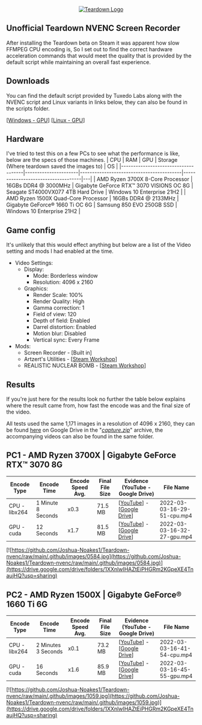 <p align="center">
<a href="https://teardowngame.com/" target="_blank">
<img src="https://teardowngame.com/logo.png" alt="Teardown Logo">
</a>
</p>

## Unofficial Teardown NVENC Screen Recorder

After installing the Teardown beta on Steam it was apparent how slow FFMPEG CPU encoding is, So I set out to find the correct hardware acceleration commands that would meet the quality that is provided by the default script while maintaining an overall fast experience.

## Downloads

You can find the default script provided by Tuxedo Labs along with the NVENC script and Linux variants in links below, they can also be found in the scripts folder.

[[Windows - GPU](https://github.com/Joshua-Noakes1/Teardown-nvenc/blob/main/scripts/makemovie.gpu.bat)] [[Linux - GPU](https://github.com/Joshua-Noakes1/Teardown-nvenc/blob/main/scripts/makemovie.gpu.sh)]

## Hardware

I've tried to test this on a few PCs to see what the performance is like, below are the specs of those machines.
| CPU | RAM | GPU | Storage (Where teardown saved the images to) | OS |
|-------------------------------------|----------------------|------------------------------------------|------------------------------------|---|
| AMD Ryzen 3700X 8-Core Processor | 16GBs DDR4 @ 3000MHz | Gigabyte GeForce RTX™ 3070 VISIONS OC 8G | Seagate ST4000VX077 4TB Hard Drive | Windows 10 Enterprise 21H2 |
| AMD Ryzen 1500X Quad-Core Processor | 16GBs DDR4 @ 2133MHz | Gigabyte GeForce® 1660 Ti OC 6G | Samsung 850 EVO 250GB SSD | Windows 10 Enterprise 21H2 |

## Game config

It's unlikely that this would effect anything but below are a list of the Video setting and mods I had enabled at the time.

- Video Settings:
  - Display:
    - Mode: Borderless window
    - Resolution: 4096 x 2160
  - Graphics:
    - Render Scale: 100%
    - Render Quality: High
    - Gamma correction: 1
    - Field of view: 120
    - Depth of field: Enabled
    - Darrel distortion: Enabled
    - Motion blur: Disabled
    - Vertical sync: Every Frame
- Mods:
  - Screen Recorder - [Built in]
  - Artzert's Utilities - [[Steam Workshop](https://steamcommunity.com/sharedfiles/filedetails/?id=2699175590)]
  - REALISTIC NUCLEAR BOMB - [[Steam Workshop](https://steamcommunity.com/sharedfiles/filedetails/?id=2760943967)]

## Results

If you're just here for the results look no further the table below explains where the result came from, how fast the encode was and the final size of the video.

All tests used the same 1,171 images in a resolution of 4096 x 2160, they can be found [here](https://drive.google.com/drive/folders/1XXnlwIHAZtEiPHGRm2KGpeXE4TnaujHQ?usp=sharing) on Google Drive in the "[_capture.zip_](https://drive.google.com/file/d/12zOgIjnrMKXSaQHkm2yi_wz5wPzsnlfk/view?usp=sharing)" archive, the accompanying videos can also be found in the same folder.

## PC1 - AMD Ryzen 3700X | Gigabyte GeForce RTX™ 3070 8G

| Encode Type   | Encode Time        | Encode Speed Avg. | Final File Size | Evidence (YouTube - Google Drive)                                                                                                                | File Name                   |
| ------------- | ------------------ | ----------------- | --------------- | ------------------------------------------------------------------------------------------------------------------------------------------------ | --------------------------- |
| CPU - libx264 | 1 Minute 8 Seconds | x0.3              | 71.5 MB         | [[YouTube](https://youtu.be/rNQ4hjx6MDM)] - [[Google Drive](https://drive.google.com/file/d/1q3vK1EDDXBS0-yS53FFV2x1ccVt0ZQMj/view?usp=sharing)] | 2022-03-03-16-29-51-cpu.mp4 |
| GPU - cuda    | 12 Seconds         | x1.7              | 81.5 MB         | [[YouTube](https://youtu.be/0ya-mGVRspw)] - [[Google Drive](https://drive.google.com/file/d/1boa75SQlgZpo9Sd5TcfZAfcRoKIdCyC0/view?usp=sharing)] | 2022-03-03-16-32-27-gpu.mp4 |

[![https://github.com/Joshua-Noakes1/Teardown-nvenc/raw/main/.github/images/0584.jpg](https://github.com/Joshua-Noakes1/Teardown-nvenc/raw/main/.github/images/0584.jpg)](https://drive.google.com/drive/folders/1XXnlwIHAZtEiPHGRm2KGpeXE4TnaujHQ?usp=sharing)

## PC2 - AMD Ryzen 1500X | Gigabyte GeForce® 1660 Ti 6G

| Encode Type   | Encode Time         | Encode Speed Avg. | Final File Size | Evidence (YouTube - Google Drive)                                                                                                                | File Name                   |
| ------------- | ------------------- | ----------------- | --------------- | ------------------------------------------------------------------------------------------------------------------------------------------------ | --------------------------- |
| CPU - libx264 | 2 Minutes 3 Seconds | x0.1              | 73.2 MB         | [[YouTube](https://youtu.be/wBNEmATOvTk)] - [[Google Drive](https://drive.google.com/file/d/1H-wC0LKWJS6se0VJfO93POBirejsWqbg/view?usp=sharing)] | 2022-03-03-16-41-54-cpu.mp4 |
| GPU - cuda    | 16 Seconds          | x1.6              | 85.9 MB         | [[YouTube](https://youtu.be/hyv076qcGPw)] - [[Google Drive](https://drive.google.com/file/d/1-I2Z5avWn0U919AbRsWMDErpqMGcfexM/view?usp=sharing)] | 2022-03-03-16-45-55-gpu.mp4 |

[![https://github.com/Joshua-Noakes1/Teardown-nvenc/raw/main/.github/images/1059.jpg](https://github.com/Joshua-Noakes1/Teardown-nvenc/raw/main/.github/images/1059.jpg)](https://drive.google.com/drive/folders/1XXnlwIHAZtEiPHGRm2KGpeXE4TnaujHQ?usp=sharing)
